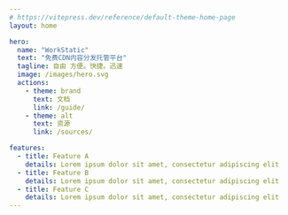 ```yaml
---
# https://vitepress.dev/reference/default-theme-home-page
layout: home

hero:
  name: "WorkStatic"
  text: "免费CDN内容分发托管平台"
  tagline: 自由 方便。快捷。迅速
  image: /images/hero.svg
  actions:
    - theme: brand
      text: 文档
      link: /guide/
    - theme: alt
      text: 资源
      link: /sources/

features:
  - title: Feature A
    details: Lorem ipsum dolor sit amet, consectetur adipiscing elit
  - title: Feature B
    details: Lorem ipsum dolor sit amet, consectetur adipiscing elit
  - title: Feature C
    details: Lorem ipsum dolor sit amet, consectetur adipiscing elit
---
```


